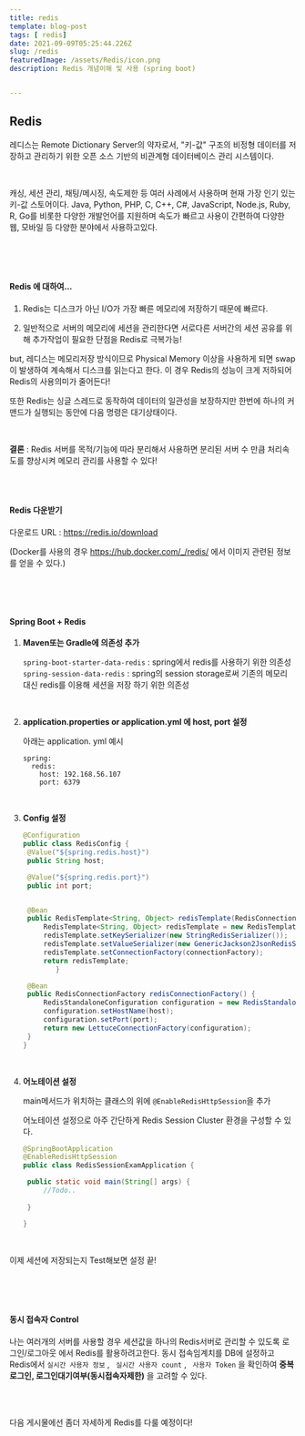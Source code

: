 ```yaml
---
title: redis
template: blog-post
tags: [ redis]
date: 2021-09-09T05:25:44.226Z
slug: /redis
featuredImage: /assets/Redis/icon.png
description: Redis 개념이해 및 사용 (spring boot)


---
```




## Redis

레디스는 Remote Dictionary Server의 약자로서, "키-값" 구조의 비정형 데이터를 저장하고 관리하기 위한 오픈 소스 기반의 비관계형 데이터베이스 관리 시스템이다.

</br>

캐싱, 세션 관리, 채팅/메시징, 속도제한 등 여러 사례에서 사용하며 현재 가장 인기 있는 키-값 스토어이다. Java, Python, PHP, C, C++, C#, JavaScript, Node.js, Ruby, R, Go를 비롯한 다양한 개발언어를 지원하며 속도가 빠르고 사용이 간편하여 다양한 웹, 모바일 등 다양한 분야에서 사용하고있다.

</br>

</br>

</br>

#### Redis 에 대하여...

1. Redis는 디스크가 아닌 I/O가 가장 빠른 메모리에 저장하기 때문에 빠르다.

2. 일반적으로 서버의 메모리에 세션을 관리한다면 서로다른 서버간의 세션 공유를 위해 추가작업이 필요한 단점을 Redis로 극복가능!

but, 레디스는 메모리저장 방식이므로 Physical Memory 이상을 사용하게 되면 swap이 발생하여 계속해서 디스크를 읽는다고 한다. 이 경우 Redis의 성능이 크게 저하되어 Redis의 사용의미가 줄어든다! 

또한 Redis는 싱글 스레드로 동작하여 데이터의 일관성을 보장하지만 한번에 하나의 커맨드가 실행되는 동안에 다음 명령은 대기상태이다. 

</br>

**결론** : Redis 서버를 목적/기능에 따라 분리해서 사용하면 분리된 서버 수 만큼 처리속도를 향상시켜 메모리 관리를 사용할 수 있다!

</br>

</br>

#### Redis 다운받기

다운로드 URL :  https://redis.io/download 

(Docker를 사용의 경우 https://hub.docker.com/_/redis/ 에서 이미지 관련된 정보를 얻을 수 있다.)

</br>

</br>

</br>

#### Spring Boot + Redis

1. **Maven또는 Gradle에 의존성 추가**

   `spring-boot-starter-data-redis` : spring에서 redis를 사용하기 위한 의존성
   `spring-session-data-redis` : spring의 session storage로써 기존의 메모리 대신 redis를 이용해 세션을 저장 하기 위한 의존성

   </br>

2. **application.properties or application.yml 에 host, port 설정**

   아래는 application. yml 예시

   ```
   spring:
     redis:
       host: 192.168.56.107
       port: 6379
   ```

   </br>

3. **Config 설정**

   ```java
   @Configuration
   public class RedisConfig {
   	@Value("${spring.redis.host}")
   	public String host;
   
   	@Value("${spring.redis.port}")
   	public int port;
   
   
   	@Bean
   	public RedisTemplate<String, Object> redisTemplate(RedisConnectionFactory connectionFactory) {
   		RedisTemplate<String, Object> redisTemplate = new RedisTemplate<>();
   		redisTemplate.setKeySerializer(new StringRedisSerializer());
   		redisTemplate.setValueSerializer(new GenericJackson2JsonRedisSerializer());
   		redisTemplate.setConnectionFactory(connectionFactory);
   		return redisTemplate;
           }
   
   	@Bean
   	public RedisConnectionFactory redisConnectionFactory() {
   		RedisStandaloneConfiguration configuration = new RedisStandaloneConfiguration();
   		configuration.setHostName(host);
   		configuration.setPort(port);
   		return new LettuceConnectionFactory(configuration);
   	}
   }
   ```

   </br>

4. **어노테이션 설정**

   main메서드가 위치하는 클래스의 위에 `@EnableRedisHttpSession`을 추가

   어노테이션 설정으로 아주 간단하게 Redis Session Cluster 환경을 구성할 수 있다.

   ```java
   @SpringBootApplication
   @EnableRedisHttpSession
   public class RedisSessionExamApplication {
   
   	public static void main(String[] args) {
   		//Todo..
   		
   	}
   
   }
   ```

</br>

이제 세션에 저장되는지 Test해보면 설정 끝!

</br>

</br>

</br>

#### 동시 접속자 Control

나는 여러개의 서버를 사용할 경우 세션값을 하나의 Redis서버로 관리할 수 있도록 로그인/로그아웃 에서 Redis를 활용하려고한다. 동시 접속임계치를 DB에 설정하고 Redis에서 `실시간 사용자 정보` , ` 실시간 사용자 count` , ` 사용자 Token` 을 확인하여 **중복로그인, 로그인대기여부(동시접속자제한)** 을 고려할 수 있다.

</br>

</br>

다음 게시물에선 좀더 자세하게 Redis를 다룰 예정이다!

</br>
